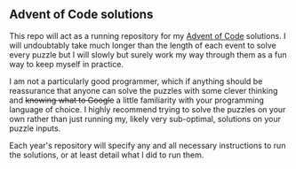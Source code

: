 ## Advent of Code solutions
This repo will act as a running repository for my [Advent of Code](https://adventofcode.com/) solutions. I will undoubtably take much longer than the length of each event to solve every puzzle but I will slowly but surely work my way through them as a fun way to keep myself in practice.

I am not a particularly good programmer, which if anything should be reassurance that anyone can solve the puzzles with some clever thinking and ~~knowing what to Google~~ a little familiarity with your programming language of choice. I highly recommend trying to solve the puzzles on your own rather than just running my, likely very sub-optimal, solutions on your puzzle inputs.

Each year's repository will specify any and all necessary instructions to run the solutions, or at least detail what I did to run them.